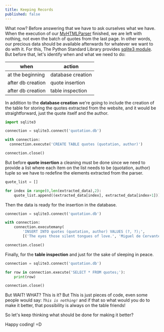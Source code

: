 ```yaml
---
title: Keeping Records
published: false
---
```


What now? Before answering that we have to ask ourselves what we have. When
the execution of our [MyHTMLParser](https://ambarmendez.github.io/Keeping-History)
finished, we are left with nothing, not even the batch of quotes from the last page.
In other words, our precious data should be available afterwards for whatever we want
to do with it. For this, The Python Standard Library provides
[sqlite3 module](https://docs.python.org/3/library/sqlite3.html). But before that, let's
identify when and what we need to do:

 when | action
----- | ---------
at the beginning | database creation
after db creation | quote insertion
after db creation | table inspection

In addition to the **database creation** we're going to include the creation of
the table for storing the quotes extracted from the website, and it would be
straightforward, just the quote itself and the author.

```python
import sqlite3

connection = sqlite3.connect('quotation.db')

with connection:
  connection.execute('CREATE TABLE quotes (quotation, author)')

connection.close()
```

But before **quote insertion** a cleaning must be done since we need to provide
a list where each item on the list needs to be (quotation, author) tuple so we
have to redefine the elements extracted from the parser.

```python
quote_list = []

for index in range(0,len(extracted_data),2):
    quote_list.append((extracted_data[index], extracted_data[index+1]))
```

Then the data is ready for the insertion in the database.

```python
connection = sqlite3.connect('quotation.db')

with connection:
    connection.executemany(
        'INSERT INTO quotes (quotation, author) VALUES (?, ?);',
        [('The eyes those silent tongues of love.', 'Miguel de Cervantes')])

connection.close()
```

Finally, for the **table inspection** and just for the sake of sleeping in peace.

```python
connection = sqlite3.connect('quotation.db')

for row in connection.execute('SELECT * FROM quotes;'):
    print(row)

connection.close()
```

But WAIT! WHAT? This is it? But This is just pieces of code, even some people
would say: _`This is nothing!`_ and if that so what would you do to make it
better, that possibility is always on the table friends!

So let's keep thinking what should be done for making it better?

Happy coding! =D
